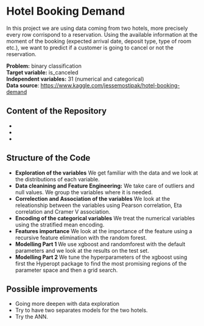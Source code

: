 # Hotel Booking Demand
In this project we are using data coming from two hotels, more precisely every row corrispond to a reservation. Using the available information at the moment of the booking (expected arrival date, deposit type, type of room etc.),
we want to predict if a customer is going to cancel or not the reservation. 

<b>Problem:</b> binary classification <br>
<b>Target variable:</b> is_canceled <br>
<b>Independent variables:</b> 31 (numerical and categorical) <br>
<b>Data source</b>: https://www.kaggle.com/jessemostipak/hotel-booking-demand <br>

## Content of the Repository
- 
- 
- 
## Structure of the Code
- <b>Exploration of the variables</b> We get familiar with the data and we look at the distributions of each variable.
- <b>Data cleanining and Feature Engineering:</b> We take care of outliers and null values. We group the variables where it is needed.
- <b>Correlection and Association of the variables</b> We look at the releationship between the variables using Pearson correlation, Eta correlation and Cramer V association.
- <b>Encoding of the categorical variables</b> We treat the numerical variables using the stratified mean encoding.
- <b>Features importance</b> We look at the importance of the feature using a recursive feature elimination with the random forest.
- <b>Modelling Part 1 </b> We use xgboost and randomforest with the default parameters and we look at the results on the test set. 
- <b>Modelling Part 2 </b> We tune the hyperparameters of the xgboost using first the Hyperopt package to find the most promising regions of the parameter space and then a grid search. 


## Possible improvements 
- Going more deepen with data exploration
- Try to have  two separates models for the two hotels.
- Try the ANN. 
